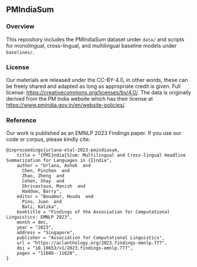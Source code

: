 ## PMIndiaSum

### Overview
This repository includes the PMIndiaSum dataset under `data/` and scripts for monolingual, cross-lingual, and multilingual baseline models under `baselines/`.

### License
Our materials are released under the CC-BY-4.0, in other words, these can be freely shared and adapted as long as appropriate credit is given. Full license: https://creativecommons.org/licenses/by/4.0/. The data is originally derived from the PM India website which has their license at https://www.pmindia.gov.in/en/website-policies/.

### Reference
Our work is published as an EMNLP 2023 Findings paper. If you use our code or corpus, please kindly cite:

```
@inproceedings{urlana-etal-2023-pmindiasum,
    title = "{PMI}ndia{S}um: Multilingual and Cross-lingual Headline Summarization for Languages in {I}ndia",
    author = "Urlana, Ashok  and
      Chen, Pinzhen  and
      Zhao, Zheng  and
      Cohen, Shay  and
      Shrivastava, Manish  and
      Haddow, Barry",
    editor = "Bouamor, Houda  and
      Pino, Juan  and
      Bali, Kalika",
    booktitle = "Findings of the Association for Computational Linguistics: EMNLP 2023",
    month = dec,
    year = "2023",
    address = "Singapore",
    publisher = "Association for Computational Linguistics",
    url = "https://aclanthology.org/2023.findings-emnlp.777",
    doi = "10.18653/v1/2023.findings-emnlp.777",
    pages = "11606--11628",
}
```
